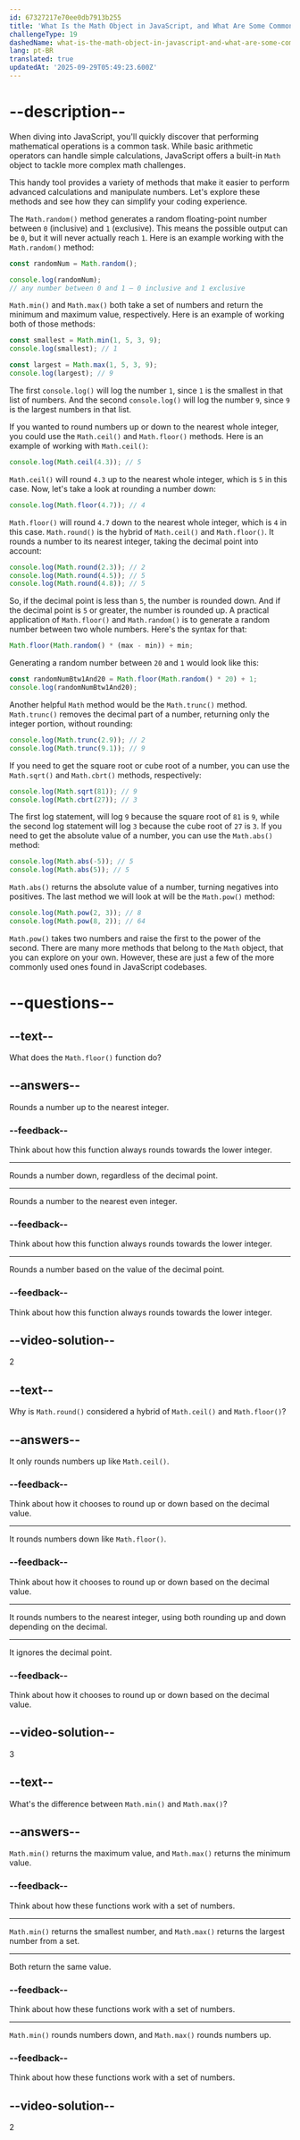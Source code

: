 ```yaml
---
id: 67327217e70ee0db7913b255
title: 'What Is the Math Object in JavaScript, and What Are Some Common Methods?'
challengeType: 19
dashedName: what-is-the-math-object-in-javascript-and-what-are-some-common-methods
lang: pt-BR
translated: true
updatedAt: '2025-09-29T05:49:23.600Z'
---
```


# --description--

When diving into JavaScript, you'll quickly discover that performing mathematical operations is a common task. While basic arithmetic operators can handle simple calculations, JavaScript offers a built-in `Math` object to tackle more complex math challenges. 

This handy tool provides a variety of methods that make it easier to perform advanced calculations and manipulate numbers. Let's explore these methods and see how they can simplify your coding experience.

The `Math.random()` method generates a random floating-point number between `0` (inclusive) and `1` (exclusive). This means the possible output can be `0`, but it will never actually reach `1`. Here is an example working with the `Math.random()` method:

```js
const randomNum = Math.random();

console.log(randomNum); 
// any number between 0 and 1 – 0 inclusive and 1 exclusive
```

`Math.min()` and `Math.max()` both take a set of numbers and return the minimum and maximum value, respectively. Here is an example of working both of those methods:

```js
const smallest = Math.min(1, 5, 3, 9);
console.log(smallest); // 1

const largest = Math.max(1, 5, 3, 9);
console.log(largest); // 9
```

The first `console.log()` will log the number `1`, since `1` is the smallest in that list of numbers. And the second `console.log()` will log the number `9`, since `9` is the largest numbers in that list.

If you wanted to round numbers up or down to the nearest whole integer, you could use the `Math.ceil()` and `Math.floor()` methods.  Here is an example of working with `Math.ceil()`:

```js
console.log(Math.ceil(4.3)); // 5
```

`Math.ceil()` will round `4.3` up to the nearest whole integer, which is `5` in this case. Now, let's take a look at rounding a number down:

```js
console.log(Math.floor(4.7)); // 4
```

`Math.floor()` will round `4.7` down to the nearest whole integer, which is `4` in this case. `Math.round()` is the hybrid of `Math.ceil()` and `Math.floor()`. It rounds a number to its nearest integer, taking the decimal point into account:

```js
console.log(Math.round(2.3)); // 2
console.log(Math.round(4.5)); // 5
console.log(Math.round(4.8)); // 5
```

So, if the decimal point is less than `5`, the number is rounded down. And if the decimal point is `5` or greater, the number is rounded up. A practical application of `Math.floor()` and `Math.random()` is to generate a random number between two whole numbers. Here's the syntax for that:

```js
Math.floor(Math.random() * (max - min)) + min;
```

Generating a random number between `20` and `1` would look like this:

```js
const randomNumBtw1And20 = Math.floor(Math.random() * 20) + 1;
console.log(randomNumBtw1And20); 
```

Another helpful `Math` method would be the `Math.trunc()` method. `Math.trunc()` removes the decimal part of a number, returning only the integer portion, without rounding:

```js
console.log(Math.trunc(2.9)); // 2
console.log(Math.trunc(9.1)); // 9
```

If you need to get the square root or cube root of a number, you can use the `Math.sqrt()` and `Math.cbrt()` methods, respectively:

```js
console.log(Math.sqrt(81)); // 9
console.log(Math.cbrt(27)); // 3
```

The first log statement, will log `9` because the square root of `81` is `9`, while the second log statement will log `3` because the cube root of `27` is `3`. If you need to get the absolute value of a number, you can use the `Math.abs()` method:

```js
console.log(Math.abs(-5)); // 5
console.log(Math.abs(5)); // 5
```

`Math.abs()` returns the absolute value of a number, turning negatives into positives. The last method we will look at will be the `Math.pow()` method:

```js
console.log(Math.pow(2, 3)); // 8
console.log(Math.pow(8, 2)); // 64
```

`Math.pow()` takes two numbers and raise the first to the power of the second. There are many more methods that belong to the `Math` object, that you can explore on your own. However, these are just a few of the more commonly used ones found in JavaScript codebases.

# --questions--

## --text--

What does the `Math.floor()` function do?

## --answers--

Rounds a number up to the nearest integer.

### --feedback--

Think about how this function always rounds towards the lower integer.

---

Rounds a number down, regardless of the decimal point.

---

Rounds a number to the nearest even integer.

### --feedback--

Think about how this function always rounds towards the lower integer.

---

Rounds a number based on the value of the decimal point.

### --feedback--

Think about how this function always rounds towards the lower integer.

## --video-solution--

2

## --text--

Why is `Math.round()` considered a hybrid of `Math.ceil()` and `Math.floor()`?

## --answers--

It only rounds numbers up like `Math.ceil()`.

### --feedback--

Think about how it chooses to round up or down based on the decimal value.

---

It rounds numbers down like `Math.floor()`.

### --feedback--

Think about how it chooses to round up or down based on the decimal value.

---

It rounds numbers to the nearest integer, using both rounding up and down depending on the decimal.

---

It ignores the decimal point.

### --feedback--

Think about how it chooses to round up or down based on the decimal value.

## --video-solution--

3

## --text--

What's the difference between `Math.min()` and `Math.max()`?

## --answers--

`Math.min()` returns the maximum value, and `Math.max()` returns the minimum value.

### --feedback--

Think about how these functions work with a set of numbers.

---

`Math.min()` returns the smallest number, and `Math.max()` returns the largest number from a set.

---

Both return the same value.

### --feedback--

Think about how these functions work with a set of numbers.

---

`Math.min()` rounds numbers down, and `Math.max()` rounds numbers up.

### --feedback--

Think about how these functions work with a set of numbers.

## --video-solution--

2
